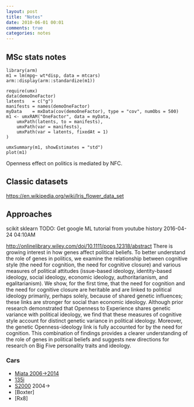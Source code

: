 ```yaml
---
layout: post
title: "Notes"
date: 2010-06-01 00:01
comments: true
categories: notes
---
```


<a name="top"></a>
## MSc  stats notes

```splus
library(arm)
m1 = lm(mpg~ wt*disp, data = mtcars)
arm::display(arm::standardize(m1))

require(umx)
data(demoOneFactor)
latents   = c("g")
manifests = names(demoOneFactor)
myData    = mxData(cov(demoOneFactor), type = "cov", numObs = 500)
m1 <- umxRAM("OneFactor", data = myData,
	umxPath(latents, to = manifests),
	umxPath(var = manifests),
	umxPath(var = latents, fixedAt = 1)
)

umxSummary(m1, showEstimates = "std")
plot(m1)
```
Openness effect on politics is mediated by NFC.

## Classic datasets
https://en.wikipedia.org/wiki/Iris_flower_data_set

## Approaches
scikit
sklearn
TODO: Get google ML tutorial from youtube history 2016-04-24 04:10AM

http://onlinelibrary.wiley.com/doi/10.1111/pops.12318/abstract
There is growing interest in how genes affect political beliefs. To better understand the role of genes in politics, we examine the relationship between cognitive style (the need for cognition, the need for cognitive closure) and various measures of political attitudes (issue-based ideology, identity-based ideology, social ideology, economic ideology, authoritarianism, and egalitarianism). We show, for the first time, that the need for cognition and the need for cognitive closure are heritable and are linked to political ideology primarily, perhaps solely, because of shared genetic influences; these links are stronger for social than economic ideology. Although prior research demonstrated that Openness to Experience shares genetic variance with political ideology, we find that these measures of cognitive style account for distinct genetic variance in political ideology. Moreover, the genetic Openness-ideology link is fully accounted for by the need for cognition. This combination of findings provides a clearer understanding of the role of genes in political beliefs and suggests new directions for research on Big Five personality traits and ideology.

### Cars
* [Miata 2006->2014](https://en.wikipedia.org/wiki/Mazda_MX-5#Third_generation_.28NC.29)
* [135i](https://en.wikipedia.org/wiki/BMW_1_Series_(E87)#1_Series_M_Coup.C3.A9)
* [S2000](https://en.wikipedia.org/wiki/Honda_S2000) 2004→
* [Boxter]
* [Rx8]
